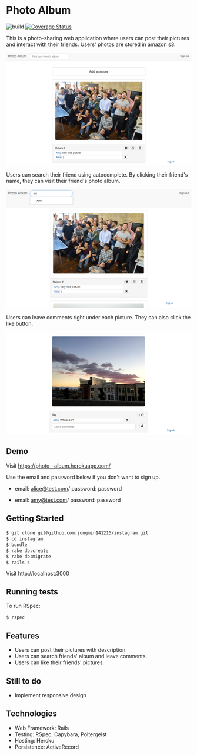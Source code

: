 # Photo Album
![build](https://travis-ci.org/jongmin141215/instagram.svg?branch=master)
[![Coverage Status](https://coveralls.io/repos/jongmin141215/instagram/badge.svg?branch=master&service=github)](https://coveralls.io/github/jongmin141215/instagram?branch=master)

This is a photo-sharing web application where users can post their pictures and interact with their friends. Users' photos are stored in amazon s3.

![main](app/assets/images/main.png)

Users can search their friend using autocomplete. By clicking their friend's name, they can visit their friend's photo album.

![search](app/assets/images/search.png)

Users can leave comments right under each picture. They can also click the like button.

![comment](app/assets/images/comment.png)

Demo
----
Visit https://photo--album.herokuapp.com/

Use the email and password below if you don't want to sign up.
* email: alice@test.com/
password: password

* email: amy@test.com/
password: password

Getting Started
-----
```
$ git clone git@github.com:jongmin141215/instagram.git
$ cd instagram
$ bundle
$ rake db:create
$ rake db:migrate
$ rails s
```

Visit http://localhost:3000


Running tests
------
To run RSpec:
```
$ rspec
```

Features
-----
* Users can post their pictures with description.
* Users can search friends' album and leave comments.
* Users can like their friends' pictures.

Still to do
------
* Implement responsive design

Technologies
-----
* Web Framework: Rails
* Testing: RSpec, Capybara, Poltergeist
* Hosting: Heroku
* Persistence: ActiveRecord
